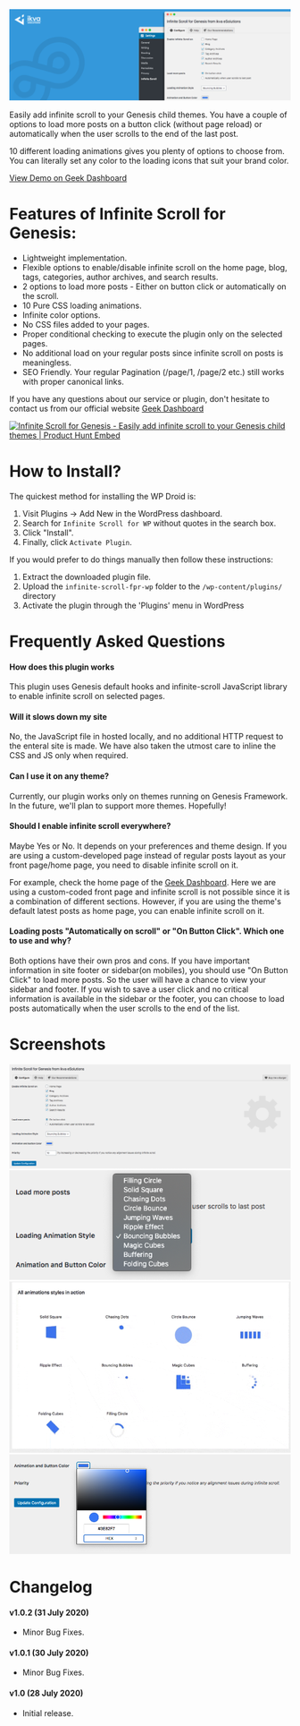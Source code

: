 <img src="images/banner-1544x500.png" alt="Infite Scroll for WP" />

Easily add infinite scroll to your Genesis child themes. You have a couple of options to load more posts on a button click (without page reload) or automatically when the user scrolls to the end of the last post.

10 different loading animations gives you plenty of options to choose from. You can literally set any color to the loading icons that suit your brand color.

[View Demo on Geek Dashboard](https://www.geekdashboard.com/category/news/)


# Features of Infinite Scroll for Genesis:

* Lightweight implementation.
* Flexible options to enable/disable infinite scroll on the home page, blog, tags, categories, author archives, and search results.
* 2 options to load more posts - Either on button click or automatically on the scroll.
* 10 Pure CSS loading animations.
* Infinite color options.
* No CSS files added to your pages.
* Proper conditional checking to execute the plugin only on the selected pages.
* No additional load on your regular posts since infinite scroll on posts is meaningless.
* SEO Friendly. Your regular Pagination (/page/1, /page/2 etc.) still works with proper canonical links.

If you have any questions about our service or plugin, don't hesitate to contact us from our official website [Geek Dashboard](https://www.geekdashboard.com/)

<a href="https://www.producthunt.com/posts/infinite-scroll-for-genesis?utm_source=badge-featured&utm_medium=badge&utm_souce=badge-infinite-scroll-for-genesis" target="_blank"><img src="https://api.producthunt.com/widgets/embed-image/v1/featured.svg?post_id=225234&theme=light" alt="Infinite Scroll for Genesis - Easily add infinite scroll to your Genesis child themes | Product Hunt Embed" style="width: 250px; height: 54px;" width="250px" height="54px" /></a>

# How to Install?

The quickest method for installing the WP Droid is:

1. Visit Plugins -> Add New in the WordPress dashboard.
1. Search for `Infinite Scroll for WP` without quotes in the search box.
1. Click "Install".
1. Finally, click `Activate Plugin`.

If you would prefer to do things manually then follow these instructions:

1. Extract the downloaded plugin file.
1. Upload the `infinite-scroll-fpr-wp` folder to the `/wp-content/plugins/` directory
1. Activate the plugin through the 'Plugins' menu in WordPress


# Frequently Asked Questions

#### How does this plugin works
This plugin uses Genesis default hooks and infinite-scroll JavaScript library to enable infinite scroll on selected pages.

#### Will it slows down my site
No, the JavaScript file in hosted locally, and no additional HTTP request to the enteral site is made. We have also taken the utmost care to inline the CSS and JS only when required.

#### Can I use it on any theme?
Currently, our plugin works only on themes running on Genesis Framework. In the future, we'll plan to support more themes. Hopefully!

#### Should I enable infinite scroll everywhere?
Maybe Yes or No. It depends on your preferences and theme design.
If you are using a custom-developed page instead of regular posts layout as your front page/home page, you need to disable infinite scroll on it.

For example, check the home page of the [Geek Dashboard](https://www.geekdashboard.com/). Here we are using a custom-coded front page and infinite scroll is not possible since it is a combination of different sections. However, if you are using the theme's default latest posts as home page, you can enable infinite scroll on it.

#### Loading posts "Automatically on scroll" or "On Button Click". Which one to use and why?
Both options have their own pros and cons. If you have important information in site footer or sidebar(on mobiles), you should use "On Button Click" to load more posts. So the user will have a chance to view your sidebar and footer. If you wish to save a user click and no critical information is available in the sidebar or the footer, you can choose to load posts automatically when the user scrolls to the end of the list.

# Screenshots
<img src="images/screenshot-1.png" alt="All Plugin Settings"/>
<img src="images/screenshot-2.png" alt="Animation Styles"/>
<img src="images/screenshot-3.gif" alt="Loading Animatins"/>
<img src="images/screenshot-4.png" alt="Infinite Colors"/>


# Changelog

#### v1.0.2 (31 July 2020)
* Minor Bug Fixes.

#### v1.0.1 (30 July 2020)
* Minor Bug Fixes.

#### v1.0 (28 July 2020)
* Initial release.
